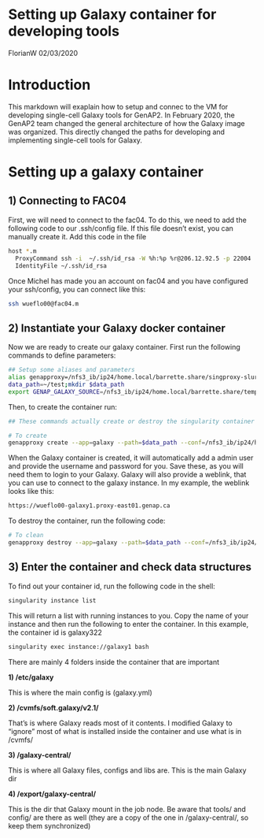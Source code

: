 Setting up Galaxy container for developing tools
================
FlorianW
02/03/2020

# Introduction

This markdown will exaplain how to setup and connec to the VM for
developing single-cell Galaxy tools for GenAP2. In February 2020, the
GenAP2 team changed the general architecture of how the Galaxy image was
organized. This directly changed the paths for developing and
implementing single-cell tools for Galaxy.

# Setting up a galaxy container

## 1\) Connecting to FAC04

First, we will need to connect to the fac04. To do this, we need to add
the following code to our .ssh/config file. If this file doesn’t exist,
you can manually create it. Add this code in the file

``` bash
host *.m
  ProxyCommand ssh -i  ~/.ssh/id_rsa -W %h:%p %r@206.12.92.5 -p 22004
  IdentityFile ~/.ssh/id_rsa
```

Once Michel has made you an account on fac04 and you have configured
your ssh/config, you can connect like this:

``` bash
ssh wueflo00@fac04.m
```

## 2\) Instantiate your Galaxy docker container

Now we are ready to create our galaxy container. First run the following
commands to define parameters:

``` bash
## Setup some aliases and parameters
alias genapproxy=/nfs3_ib/ip24/home.local/barrette.share/singproxy-slurm/singproxy
data_path=~/test;mkdir $data_path
export GENAP_GALAXY_SOURCE=/nfs3_ib/ip24/home.local/barrette.share/template-singproxy/galaxy2;export PG_VERSION=11
```

Then, to create the container run:

``` bash
## These commands actually create or destroy the singularity container

# To create
genapproxy create --app=galaxy --path=$data_path --conf=/nfs3_ib/ip24/home.local/barrette.share/singproxy/conf/jonathan_tool_mike.conf
```

When the Galaxy container is created, it will automatically add a admin
user and provide the username and password for you. Save these, as you
will need them to login to your Galaxy. Galaxy will also provide a
weblink, that you can use to connect to the galaxy instance. In my
example, the weblink looks like this:

``` bash
https://wueflo00-galaxy1.proxy-east01.genap.ca
```

To destroy the container, run the following code:

``` bash
# To clean
genapproxy destroy --app=galaxy --path=$data_path --conf=/nfs3_ib/ip24/home.local/barrette.share/singproxy/conf/jonathan_tool_mike.conf
```

## 3\) Enter the container and check data structures

To find out your container id, run the following code in the shell:

``` bash
singularity instance list
```

This will return a list with running instances to you. Copy the name of
your instance and then run the following to enter the container. In this
example, the container id is galaxy322

``` bash
singularity exec instance://galaxy1 bash
```

There are mainly 4 folders inside the container that are important

**1) /etc/galaxy**

This is where the main config is (galaxy.yml)

**2) /cvmfs/soft.galaxy/v2.1/**

That’s is where Galaxy reads most of it contents. I modified Galaxy to
“ignore” most of what is installed inside the container and use what
is in /cvmfs/

**3) /galaxy-central/**

This is where all Galaxy files, configs and libs are. This is the main
Galaxy dir

**4) /export/galaxy-central/**

This is the dir that Galaxy mount in the job node. Be aware that tools/
and config/ are there as well (they are a copy of the one in
/galaxy-central/, so keep them synchronized)
